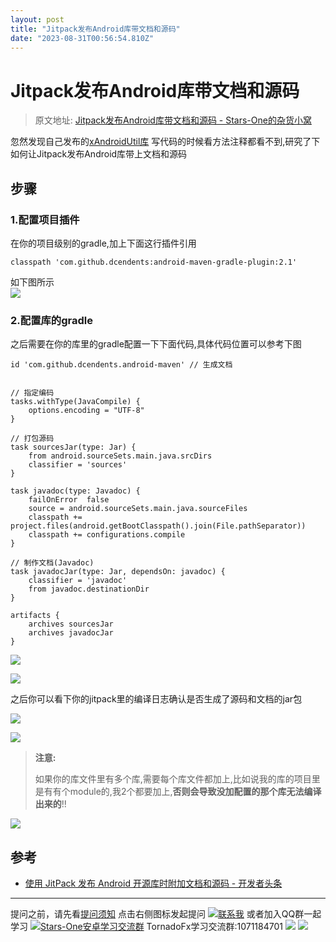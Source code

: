 ```yaml
---
layout: post
title: "Jitpack发布Android库带文档和源码"
date: "2023-08-31T00:56:54.810Z"
---
```

Jitpack发布Android库带文档和源码
=======================

> 原文地址: [Jitpack发布Android库带文档和源码 - Stars-One的杂货小窝](https://stars-one.site/2023/08/30/jitpack-library-with-doc)

忽然发现自己发布的[xAndroidUtil库](https://github.com/stars-one/XAndroidUtil) 写代码的时候看方法注释都看不到,研究了下如何让Jitpack发布Android库带上文档和源码

步骤
--

### 1.配置项目插件

在你的项目级别的gradle,加上下面这行插件引用

    classpath 'com.github.dcendents:android-maven-gradle-plugin:2.1' 
    

如下图所示  
![](https://img2023.cnblogs.com/blog/1210268/202308/1210268-20230830224826284-1992185226.png)

### 2.配置库的gradle

之后需要在你的库里的gradle配置一下下面代码,具体代码位置可以参考下图

    
    id 'com.github.dcendents.android-maven' // 生成文档
    
    
    // 指定编码
    tasks.withType(JavaCompile) {
        options.encoding = "UTF-8"
    }
    
    // 打包源码
    task sourcesJar(type: Jar) {
        from android.sourceSets.main.java.srcDirs
        classifier = 'sources'
    }
    
    task javadoc(type: Javadoc) {
        failOnError  false
        source = android.sourceSets.main.java.sourceFiles
        classpath += project.files(android.getBootClasspath().join(File.pathSeparator))
        classpath += configurations.compile
    }
    
    // 制作文档(Javadoc)
    task javadocJar(type: Jar, dependsOn: javadoc) {
        classifier = 'javadoc'
        from javadoc.destinationDir
    }
    
    artifacts {
        archives sourcesJar
        archives javadocJar
    }
    

![](https://img2023.cnblogs.com/blog/1210268/202308/1210268-20230830224911369-1118778511.png)

![](https://img2023.cnblogs.com/blog/1210268/202308/1210268-20230830225131027-1842419146.png)

之后你可以看下你的jitpack里的编译日志确认是否生成了源码和文档的jar包

![](https://img2023.cnblogs.com/blog/1210268/202308/1210268-20230830225707631-1728090271.png)

![](https://img2023.cnblogs.com/blog/1210268/202308/1210268-20230830225744038-900735492.png)

> **注意:**
> 
> 如果你的库文件里有多个库,需要每个库文件都加上,比如说我的库的项目里是有有个module的,我2个都要加上,**否则会导致没加配置的那个库无法编译出来的**!!

![](https://img2023.cnblogs.com/blog/1210268/202308/1210268-20230830225232118-1490738892.png)

参考
--

*   [使用 JitPack 发布 Android 开源库时附加文档和源码 - 开发者头条](https://toutiao.io/posts/4mic0c/preview)

* * *

提问之前，请先看[提问须知](https://www.cnblogs.com/stars-one/p/12500031.html) 点击右侧图标发起提问 [![联系我](http://wpa.qq.com/pa?p=2:1053894518:52 "联系我")](http://wpa.qq.com/msgrd?v=3&uin=1053894518&site=qq&menu=yes) 或者加入QQ群一起学习 [![Stars-One安卓学习交流群](//pub.idqqimg.com/wpa/images/group.png "Stars-One安卓学习交流群")](//shang.qq.com/wpa/qunwpa?idkey=6ca8d206ad4466e4675efa436df96c0837047da959c3fa550a1c568dc8c1fb6a) TornadoFx学习交流群:1071184701 ![](https://img2020.cnblogs.com/blog/1210268/202003/1210268-20200316120825333-1551152974.png) ![](https://img2018.cnblogs.com/blog/1210268/201905/1210268-20190508151523126-971809604.gif)